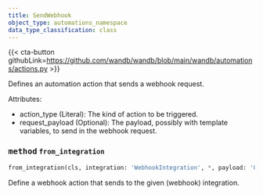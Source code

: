 ```yaml
---
title: SendWebhook
object_type: automations_namespace
data_type_classification: class
---
```


{{< cta-button githubLink=https://github.com/wandb/wandb/blob/main/wandb/automations/actions.py >}}



Defines an automation action that sends a webhook request.

Attributes:
- action_type (Literal): The kind of action to be triggered.
- request_payload (Optional): The payload, possibly with template variables, to send in the webhook request.

### <kbd>method</kbd> `from_integration`
```python
from_integration(cls, integration: 'WebhookIntegration', *, payload: 'Optional[SerializedToJson[dict[str, Any]]]' = None) -> 'Self'
```
Define a webhook action that sends to the given (webhook) integration.